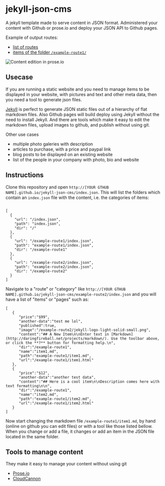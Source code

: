 # jekyll-json-cms

A jekyll template made to serve content in JSON format. Administered your content with Github or prose.io and deploy your JSON API to Github pages.

Example of output routes: 

* [list of routes](http://lexoyo.me/jekyll-json-cms/index.json)
* [items of the folder `/example-route1/`](http://lexoyo.me/jekyll-json-cms/example-route1/index.json)

![Content edition in prose.io]({{site.baseurl}}/Screenshot%20from%202016-01-02%2011-28-07.png)

## Usecase

If you are running a static website and you need to manage items to be displayed in your website, with pictures and text and other meta data, then you need a tool to generate json files.

[Jekyll](https://jekyllrb.com/) is perfect to generate JSON static files out of a hierarchy of flat markdown files. Also Github pages will build deploy using Jekyll without the need to install Jekyll. And there are tools which make it easy to edit the markdown files, upload images to github, and publish without using git.

Other use cases

* multiple photo galeries with description
* articles to purchase, with a price and paypal link
* blog posts to be displayed on an existing website
* list of the people in your company with photo, bio and website

## Instructions

Clone this repository and open `http://[YOUR GTHUB NAME].github.io/jekyll-json-cms/index.json`. This will list the folders which contain an `index.json` file with the content, i.e. the categories of items:

```

[
  {
    "url": "/index.json",
    "path": "index.json",
    "dir": "/"
  },
  {
    "url": "/example-route1/index.json",
    "path": "example-route1/index.json",
    "dir": "/example-route1"
  },
  {
    "url": "/example-route2/index.json",
    "path": "example-route2/index.json",
    "dir": "/example-route2"
  }
]
```

Navigate to a "route" or "category" like `http://[YOUR GTHUB NAME].github.io/jekyll-json-cms/example-route2/index.json` and you will have a list of "items" or "pages" such as:

```
[
   {
      "price":"$99",
      "another-data":"test me lol",
      "published":true,
      "image":"/example-route2/jekyll-logo-light-solid-small.png",
      "content":"## A New Item\n\nEnter text in [Markdown](http://daringfireball.net/projects/markdown/). Use the toolbar above, or click the **?** button for formatting help.\n",
      "dir":"/example-route1",
      "name":"item1.md",
      "path":"example-route1/item1.md",
      "url":"/example-route1/item1.html"
   },
   {
      "price":"$12",
      "another-data":"another test data",
      "content":"## Here is a cool item\n\nDescription comes here with text formatting\n\n",
      "dir":"/example-route1",
      "name":"item2.md",
      "path":"example-route1/item2.md",
      "url":"/example-route1/item2.html"
   }
]
```

Now start changing the markdown file `/example-route1/item1.md`, by hand (online on github you can edit files) or with a tool like those listed bellow. When you change or add a file, it changes or add an item in the JSON file located in the same folder.

## Tools to manage content

They make it easy to manage your content without using git

* [Prose.io](http://prose.io/)
* [CloudCannon](http://cloudcannon.com/)
